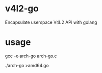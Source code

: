 # v4l2-go
Encapsulate userspace V4L2 API with golang

# usage
gcc -o arch-go arch-go.c

./arch-go >amd64.go 


